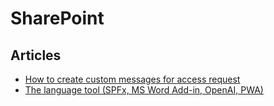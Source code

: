 ﻿# SharePoint
 
 ## Articles
 
 - [How to create custom messages for access request](https://github.com/mkm17/SharePoint/blob/master/docs/Custom_Permission_Access_Message.md)
 - [The language tool (SPFx, MS Word Add-in, OpenAI, PWA)](https://github.com/mkm17/SharePoint/blob/master/docs/The_Language_Tool.md)
